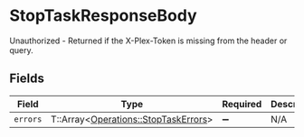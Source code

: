 # StopTaskResponseBody

Unauthorized - Returned if the X-Plex-Token is missing from the header or query.


## Fields

| Field                                                                             | Type                                                                              | Required                                                                          | Description                                                                       |
| --------------------------------------------------------------------------------- | --------------------------------------------------------------------------------- | --------------------------------------------------------------------------------- | --------------------------------------------------------------------------------- |
| `errors`                                                                          | T::Array<[Operations::StopTaskErrors](../../models/operations/stoptaskerrors.md)> | :heavy_minus_sign:                                                                | N/A                                                                               |